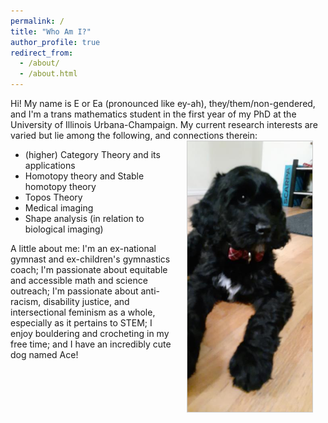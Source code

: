 ```yaml
---
permalink: /
title: "Who Am I?"
author_profile: true
redirect_from: 
  - /about/
  - /about.html
---
```


Hi! My name is E or Ea (pronounced like ey-ah), they/them/non-gendered, and I'm a trans mathematics student in the first year of my PhD at the University of Illinois Urbana-Champaign.  My current research interests are varied but lie among the following, and connections therein: <img align="right" src="images/Ace.jpg" alt="Ace!" style="width:200px; height:auto; border: solid 1px #CCC" hspace="20px"/>

- (higher) Category Theory and its applications
- Homotopy theory and Stable homotopy theory
- Topos Theory
- Medical imaging
- Shape analysis (in relation to biological imaging)

A little about me: I'm an ex-national gymnast and ex-children's gymnastics coach; I'm passionate about equitable and accessible math and science outreach; I'm passionate about anti-racism, disability justice, and intersectional feminism as a whole, especially as it pertains to STEM; I enjoy bouldering and crocheting in my free time; and I have an incredibly cute dog named Ace!
